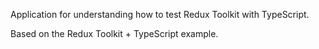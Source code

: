 Application for understanding how to test Redux Toolkit with TypeScript.

Based on the Redux Toolkit + TypeScript example.
